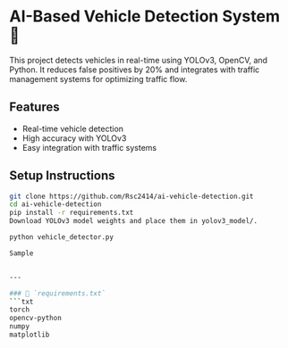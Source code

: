 # AI-Based Vehicle Detection System 🚗

This project detects vehicles in real-time using YOLOv3, OpenCV, and Python. It reduces false positives by 20% and integrates with traffic management systems for optimizing traffic flow.

## Features
- Real-time vehicle detection
- High accuracy with YOLOv3
- Easy integration with traffic systems

## Setup Instructions

```bash
git clone https://github.com/Rsc2414/ai-vehicle-detection.git
cd ai-vehicle-detection
pip install -r requirements.txt
Download YOLOv3 model weights and place them in yolov3_model/. 

python vehicle_detector.py

Sample


---

### 📄 `requirements.txt`
```txt
torch
opencv-python
numpy
matplotlib

